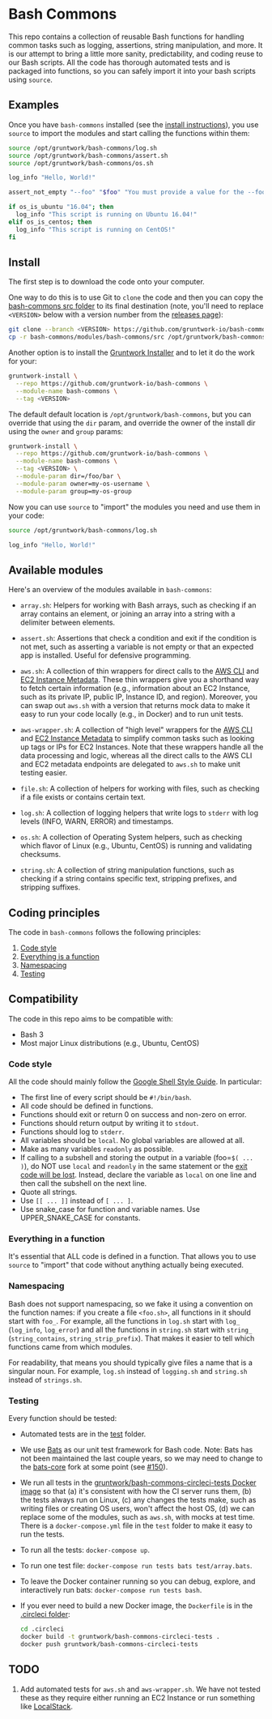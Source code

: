 # Bash Commons

This repo contains a collection of reusable Bash functions for handling common tasks such as logging, assertions,
string manipulation, and more. It is our attempt to bring a little more sanity, predictability, and coding reuse to our
Bash scripts. All the code has thorough automated tests and is packaged into functions, so you can safely import it
into your bash scripts using `source`.




## Examples

Once you have `bash-commons` installed (see the [install instructions](#install)), you use `source` to import the
modules and start calling the functions within them:

```bash
source /opt/gruntwork/bash-commons/log.sh
source /opt/gruntwork/bash-commons/assert.sh
source /opt/gruntwork/bash-commons/os.sh

log_info "Hello, World!"

assert_not_empty "--foo" "$foo" "You must provide a value for the --foo parameter."

if os_is_ubuntu "16.04"; then
  log_info "This script is running on Ubuntu 16.04!"
elif os_is_centos; then
  log_info "This script is running on CentOS!"
fi
```




## Install

The first step is to download the code onto your computer.

One way to do this is to use Git to `clone` the code and then you can copy the [bash-commons src
folder](/modules/bash-commons/src) to its final destination (note, you'll need to replace `<VERSION>` below with a
version number from the [releases page](https://github.com/gruntwork-io/bash-commons/releases)):

```bash
git clone --branch <VERSION> https://github.com/gruntwork-io/bash-commons.git
cp -r bash-commons/modules/bash-commons/src /opt/gruntwork/bash-commons
```

Another option is to install the [Gruntwork Installer](https://github.com/gruntwork-io/gruntwork-installer) and to
let it do the work for your:

```bash
gruntwork-install \
  --repo https://github.com/gruntwork-io/bash-commons \
  --module-name bash-commons \
  --tag <VERSION>
```

The default default location is `/opt/gruntwork/bash-commons`, but you can override that using the `dir` param, and
override the owner of the install dir using the `owner` and `group` params:

```bash
gruntwork-install \
  --repo https://github.com/gruntwork-io/bash-commons \
  --module-name bash-commons \
  --tag <VERSION> \
  --module-param dir=/foo/bar \
  --module-param owner=my-os-username \
  --module-param group=my-os-group
```


Now you can use `source` to "import" the modules you need and use them in your code:

```bash
source /opt/gruntwork/bash-commons/log.sh

log_info "Hello, World!"
```




## Available modules

Here's an overview of the modules available in `bash-commons`:

* `array.sh`: Helpers for working with Bash arrays, such as checking if an array contains an element, or joining an
  array into a string with a delimiter between elements.

* `assert.sh`: Assertions that check a condition and exit if the condition is not met, such as asserting a variable is
  not empty or that an expected app is installed. Useful for defensive programming.

* `aws.sh`: A collection of thin wrappers for direct calls to the [AWS CLI](https://aws.amazon.com/cli/) and [EC2
  Instance Metadata](https://docs.aws.amazon.com/AWSEC2/latest/UserGuide/ec2-instance-metadata.html). These thin
  wrappers give you a shorthand way to fetch certain information (e.g., information about an EC2 Instance, such as its
  private IP, public IP, Instance ID, and region). Moreover, you can swap out `aws.sh` with a version that returns mock
  data to make it easy to run your code locally (e.g., in Docker) and to run unit tests.

* `aws-wrapper.sh`: A collection of "high level" wrappers for the [AWS CLI](https://aws.amazon.com/cli/) and [EC2
  Instance Metadata](https://docs.aws.amazon.com/AWSEC2/latest/UserGuide/ec2-instance-metadata.html) to simplify common
  tasks such as looking up tags or IPs for EC2 Instances. Note that these wrappers handle all the data processing and
  logic, whereas all the direct calls to the AWS CLI and EC2 metadata endpoints are delegated to `aws.sh` to make unit
  testing easier.

* `file.sh`: A collection of helpers for working with files, such as checking if a file exists or contains certain text.

* `log.sh`: A collection of logging helpers that write logs to `stderr` with log levels (INFO, WARN, ERROR) and
  timestamps.

* `os.sh`: A collection of Operating System helpers, such as checking which flavor of Linux (e.g., Ubuntu, CentOS) is
  running and validating checksums.

* `string.sh`: A collection of string manipulation functions, such as checking if a string contains specific text,
  stripping prefixes, and stripping suffixes.




## Coding principles

The code in `bash-commons` follows the following principles:

1. [Code style](#code-style)
1. [Everything is a function](#everything-is-a-function)
1. [Namespacing](#namespacing)
1. [Testing](#testing)


## Compatibility

The code in this repo aims to be compatible with:

* Bash 3
* Most major Linux distributions (e.g., Ubuntu, CentOS)


### Code style

All the code should mainly follow the [Google Shell Style Guide](https://google.github.io/styleguide/shell.xml).
In particular:

* The first line of every script should be `#!/bin/bash`.
* All code should be defined in functions.
* Functions should exit or return 0 on success and non-zero on error.
* Functions should return output by writing it to `stdout`.
* Functions should log to `stderr`.
* All variables should be `local`. No global variables are allowed at all.
* Make as many variables `readonly` as possible.
* If calling to a subshell and storing the output in a variable (foo=`$( ... )`), do NOT use `local` and `readonly`
  in the same statement or the [exit code will be
  lost](https://blog.gruntwork.io/yak-shaving-series-1-all-i-need-is-a-little-bit-of-disk-space-6e5ef1644f67). Instead,
  declare the variable as `local` on one line and then call the subshell on the next line.
* Quote all strings.
* Use `[[ ... ]]` instead of `[ ... ]`.
* Use snake_case for function and variable names. Use UPPER_SNAKE_CASE for constants.


### Everything in a function

It's essential that ALL code is defined in a function. That allows you to use `source` to "import" that code without
anything actually being executed.


### Namespacing

Bash does not support namespacing, so we fake it using a convention on the function names: if you create a file
`<foo.sh>`, all functions in it should start with `foo_`. For example, all the functions in `log.sh` start with `log_`
(`log_info`, `log_error`) and all the functions in `string.sh` start with `string_` (`string_contains`,
`string_strip_prefix`). That makes it easier to tell which functions came from which modules.

For readability, that means you should typically give files a name that is a singular noun. For example, `log.sh`
instead of `logging.sh` and `string.sh` instead of `strings.sh`.


### Testing

Every function should be tested:

* Automated tests are in the [test](/test) folder.

* We use [Bats](https://github.com/sstephenson/bats) as our unit test framework for Bash code. Note: Bats has not been
  maintained the last couple years, so we may need to change to the [bats-core](https://github.com/bats-core/bats-core)
  fork at some point (see [#150](https://github.com/sstephenson/bats/issues/150)).

* We run all tests in the [gruntwork/bash-commons-circleci-tests Docker
  image](https://hub.docker.com/r/gruntwork/bash-commons-circleci-tests/) so that (a) it's consistent with how the CI
  server runs them, (b) the tests always run on Linux, (c) any changes the tests make, such as writing files or
  creating OS users, won't affect the host OS, (d) we can replace some of the modules, such as `aws.sh`, with mocks at
  test time. There is a `docker-compose.yml` file in the `test` folder to make it easy to run the tests.

* To run all the tests: `docker-compose up`.

* To run one test file: `docker-compose run tests bats test/array.bats`.

* To leave the Docker container running so you can debug, explore, and interactively run bats: `docker-compose run tests bash`.

* If you ever need to build a new Docker image, the `Dockerfile` is in the [.circleci folder](/.circleci):

    ```bash
    cd .circleci
    docker build -t gruntwork/bash-commons-circleci-tests .
    docker push gruntwork/bash-commons-circleci-tests
    ```



## TODO

1. Add automated tests for `aws.sh` and `aws-wrapper.sh`. We have not tested these as they require either running an
   EC2 Instance or run something like [LocalStack](https://github.com/localstack/localstack).